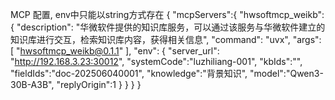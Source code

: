MCP 配置, env中只能以string方式存在
{
    "mcpServers":{
        "hwsoftmcp_weikb":{
            "description": "华微软件提供的知识库服务，可以通过该服务与华微软件建立的知识库进行交互，检索知识库内容，获得相关信息",
            "command": "uvx",
            "args": [
                "hwsoftmcp_weikb@0.1.1"
            ],
            "env": {
                "server_url": "http://192.168.3.23:30012",
                "systemCode":"luzhiliang-001",
                "kbIds":"",
                "fieldIds":"doc-202506040001",
                "knowledge":"背景知识",
                "model":"Qwen3-30B-A3B",
                "replyOrigin":1
            }
        }
    }
}